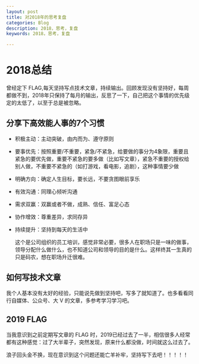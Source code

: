 ```yaml
---
layout: post
title: 对2018年的思考复盘
categories: Blog
description: 2018，思考，复盘
keywords: 2018，思考，复盘

---
```


# 2018总结

曾经定下 FLAG,每天坚持写点技术文章，持续输出。回顾发现没有坚持好，每周都做不到，2018年只保持了每月的输出，反思了一下，自己把这个事情的优先级定的太低了，以至于总是被忽略。

## 分享下高效能人事的7个习惯
- 积极主动：主动突破，由内而为、遵守原则
- 要事优先：按照重要/不重要，紧急/不紧急，给要做的事分为4象限，重要且紧急的要优先做，重要不紧急的要多做（比如写文章），紧急不重要的授权给别人做，不重要不紧急的（如打游戏，看电影，追剧），这种事情要少做
- 明确方向：确定人生目标，要长远，不要贪图眼前享乐
- 有效沟通：同理心倾听沟通
- 需求双赢：双赢或者不做，成熟、信任、富足心态
- 协作增效：尊重差异，求同存异
- 持续提升：坚持到每天的生活中
  
  这个是公司组织的员工培训，感觉非常必要，很多人在职场只是一味的做事，领导分配什么做什么，也不知道公司和领导的目的是什么。这样终其一生真的只是码农，想在职场升迁很难。

## 如何写技术文章

  我个人基本没有太好的经验，只能说先做到坚持吧，写多了就知道了。也多看看同行自媒体、公众号、大 V 的文章，多参考学习学习吧。

## 2019 FLAG

  当我意识到之前定期写文章的 FLAG 时，2019已经过去了一半，相信很多人经常都有这种感觉：过了大半辈子，突然发现，原来什么都没做，时间就这么过去了。
  
  浪子回头金不换，现在意识到这个问题还能亡羊补牢，坚持写下去吧！！！！！
